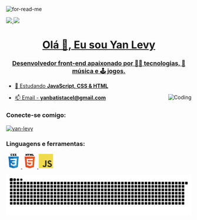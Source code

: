 ![for-read-me](https://user-images.githubusercontent.com/89747370/134262639-349e59a0-c8c4-43a7-83c4-2b1c59ebab9b.png)

<div>
  <a href="https://github.com/yan-levy">
  <img height="180em" src="https://github-readme-stats.vercel.app/api?username=yan-levy&show_icons=true&theme=tokyonight&include_all_commits=true&count_private=true"/>
  <img height="180em" src="https://github-readme-stats.vercel.app/api/top-langs/?username=yan-levy&layout=compact&langs_count=7&theme=tokyonight"/>
</div>
<h1 align="center">Olá 👋, Eu sou Yan Levy</h1>
<h3 align="center">Desenvolvedor front-end apaixonado por 👨‍💻 tecnologias, 🎵 música e 🕹️ jogos.</h3>

- 🌱 Estudando **JavaScript, CSS & HTML**
  
<img align="right" alt="Coding" src="https://media3.giphy.com/media/L1R1tvI9svkIWwpVYr/giphy.gif?cid=790b7611b3b1eee61f592ef66f3deff3e4a4e84442f17177&rid=giphy.gif"/>
  
  
- 📫 Email - **yanbatistacel@gmail.com**

<h3 align="left">Conecte-se comigo:</h3>
<p align="left">
<a href="https://linkedin.com/in/yan-levy" target="blank"><img align="center" src="https://raw.githubusercontent.com/rahuldkjain/github-profile-readme-generator/master/src/images/icons/Social/linked-in-alt.svg" alt="yan-levy" height="30" width="40" /></a>
</p>
<h3 align="left">Linguagens e ferramentas:</h3>
<p align="left"> <a href="https://www.w3schools.com/css/" target="_blank"> <img src="https://raw.githubusercontent.com/devicons/devicon/master/icons/css3/css3-original-wordmark.svg" alt="css3" width="40" height="40"/> </a> <a href="https://www.w3.org/html/" target="_blank"> <img src="https://raw.githubusercontent.com/devicons/devicon/master/icons/html5/html5-original-wordmark.svg" alt="html5" width="40" height="40"/> </a> <a href="https://developer.mozilla.org/en-US/docs/Web/JavaScript" target="_blank"> <img src="https://raw.githubusercontent.com/devicons/devicon/master/icons/javascript/javascript-original.svg" alt="javascript" width="40" height="40"/> </a> </p>

  
![Snake animation](https://github.com/yan-levy/yan-levy/blob/output/github-contribution-grid-snake.svg)
